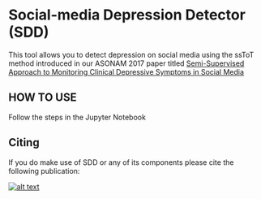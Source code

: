 # Social-media Depression Detector (SDD)
This tool allows you to detect depression on social media using the ssToT method introduced in our ASONAM 2017 paper titled [Semi-Supervised Approach to Monitoring Clinical Depressive Symptoms in Social Media](https://scholar.google.com/citations?view_op=view_citation&hl=en&user=9lW-nmEAAAAJ&citation_for_view=9lW-nmEAAAAJ:5nxA0vEk-isC)

## HOW TO USE ##

Follow the steps in the Jupyter Notebook

## Citing ##

If you do make use of SDD or any of its components please cite the following publication:

[![alt text][image]][hyperlink]

  [hyperlink]: https://scholar.googleusercontent.com/citations?view_op=export_citations&user=9lW-nmEAAAAJ&s=9lW-nmEAAAAJ:5nxA0vEk-isC&citsig=AMstHGQAAAAAWbxAP9iNGWMBzCYhzXVDjtBJKKLMpX5e&hl=en&cit_fmt=0 
  [image]: https://upload.wikimedia.org/wikipedia/commons/thumb/3/30/BibTeX_logo.svg/2000px-BibTeX_logo.svg.png "BibTex"
